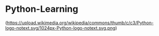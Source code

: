 # Python-Learning

(https://upload.wikimedia.org/wikipedia/commons/thumb/c/c3/Python-logo-notext.svg/1024px-Python-logo-notext.svg.png)
